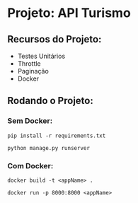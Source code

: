 # Projeto: API Turismo


## Recursos do Projeto:

- Testes Unitários
- Throttle
- Paginação
- Docker

## Rodando o Projeto:

### Sem Docker:

    pip install -r requirements.txt

    python manage.py runserver

### Com Docker:

    docker build -t <appName> .

    docker run -p 8000:8000 <appName>
